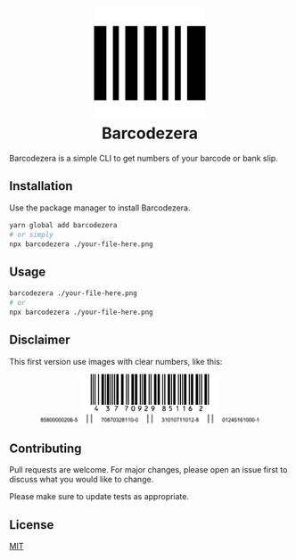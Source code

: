 <div align="center">
  <img align="center" src="./assets/bar-code.svg" width="200px">
</div>
<p align="center" style="margin-top: -30px">
  <h1 align="center">Barcodezera</h1>
</p>

Barcodezera is a simple CLI to get numbers of your barcode or bank slip.

## Installation

Use the package manager to install Barcodezera.

```bash
yarn global add barcodezera
# or simply
npx barcodezera ./your-file-here.png
```

## Usage

```bash
barcodezera ./your-file-here.png
# or
npx barcodezera ./your-file-here.png
```

## Disclaimer

This first version use images with clear numbers, like this:

<div align="center">
  <img src="./assets/barcode1.png" width=250 styles="margin: 10px">
  <img src="./assets/barcode2.png" width=400>
  <br>
</div>

## Contributing

Pull requests are welcome. For major changes, please open an issue first to discuss what you would like to change.

Please make sure to update tests as appropriate.

## License

[MIT](https://choosealicense.com/licenses/mit/)

